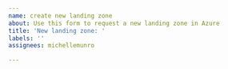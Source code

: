 ```yaml
---
name: create new landing zone
about: Use this form to request a new landing zone in Azure
title: 'New landing zone: '
labels: ''
assignees: michellemunro

---
```



